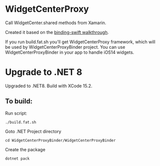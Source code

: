 # WidgetCenterProxy

Call WidgetCenter.shared methods from Xamarin.

Created it based on the [binding-swift walkthrough](https://docs.microsoft.com/en-us/xamarin/ios/platform/binding-swift/walkthrough).

If you run build.fat.sh you'll get WidgetCenterProxy framework, which will be used by WidgetCenterProxyBinder project. You can use WidgetCenterProxyBinder in your app to handle iOS14 widgets.

# Upgrade to .NET 8

Upgraded to .NET8. Build with XCode 15.2.

## To build:

Run script:
```
./build.fat.sh
```

Goto .NET Project directory
```
cd WidgetCenterProxyBinder/WidgetCenterProxyBinder
```

Create the package
```
dotnet pack
```


